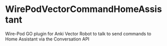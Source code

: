 # WirePodVectorCommandHomeAssistant
Wire-Pod GO plugin for Anki Vector Robot to talk to send commands to Home Assistant via the Conversation API
